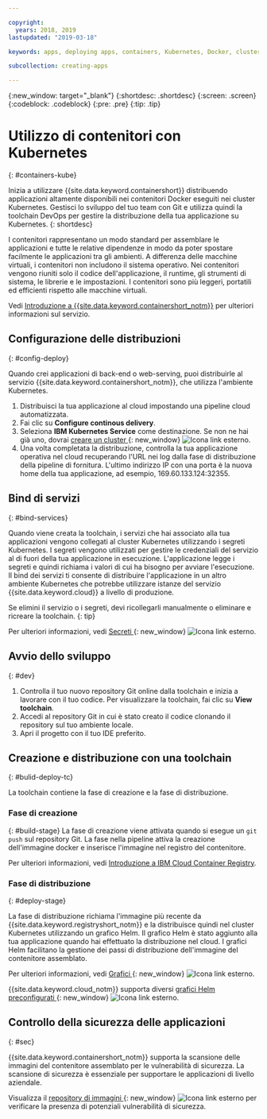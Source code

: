 ```yaml
---

copyright:
  years: 2018, 2019
lastupdated: "2019-03-18"

keywords: apps, deploying apps, containers, Kubernetes, Docker, clusters, DevOps toolchain

subcollection: creating-apps

---
```

{:new_window: target="_blank"}
{:shortdesc: .shortdesc}
{:screen: .screen}
{:codeblock: .codeblock}
{:pre: .pre}
{:tip: .tip}

# Utilizzo di contenitori con Kubernetes
{: #containers-kube}

Inizia a utilizzare {{site.data.keyword.containershort}} distribuendo applicazioni altamente disponibili nei contenitori Docker eseguiti nei cluster Kubernetes. Gestisci lo sviluppo del tuo team con Git e utilizza quindi la toolchain DevOps per gestire la distribuzione della tua applicazione su Kubernetes.
{: shortdesc}

I contenitori rappresentano un modo standard per assemblare le applicazioni e tutte le relative dipendenze in modo da poter spostare facilmente le applicazioni tra gli ambienti. A differenza delle macchine virtuali, i contenitori non includono il sistema operativo. Nei contenitori vengono riuniti solo il codice dell'applicazione, il runtime, gli strumenti di sistema, le librerie e le impostazioni. I contenitori sono più leggeri, portatili ed efficienti rispetto alle macchine virtuali.

Vedi [Introduzione a {{site.data.keyword.containershort_notm}}](/docs/containers?topic=containers-container_index) per ulteriori informazioni sul servizio.

## Configurazione delle distribuzioni
{: #config-deploy}

Quando crei applicazioni di back-end o web-serving, puoi distribuirle al servizio {{site.data.keyword.containershort_notm}}, che utilizza l'ambiente Kubernetes.

1. Distribuisci la tua applicazione al cloud impostando una pipeline cloud automatizzata.
2. Fai clic su **Configure continous delivery**.
3. Seleziona **IBM Kubernetes Service** come destinazione. Se non ne hai già uno, dovrai [creare un cluster ](https://{DomainName}/containers-kubernetes/catalog/cluster/create){: new_window} ![Icona link esterno](../../icons/launch-glyph.svg "Icona link esterno").
4. Una volta completata la distribuzione, controlla la tua applicazione operativa nel cloud recuperando l'URL nei log dalla fase di distribuzione della pipeline di fornitura. L'ultimo indirizzo IP con una porta è la nuova home della tua applicazione, ad esempio, 169.60.133.124:32355.

## Bind di servizi
{: #bind-services}

Quando viene creata la toolchain, i servizi che hai associato alla tua applicazioni vengono collegati al cluster Kubernetes utilizzando i segreti Kubernetes. I segreti vengono utilizzati per gestire le credenziali del servizio al di fuori della tua applicazione in esecuzione. L'applicazione legge i segreti e quindi richiama i valori di cui ha bisogno per avviare l'esecuzione. Il bind dei servizi ti consente di distribuire l'applicazione in un altro ambiente Kubernetes che potrebbe utilizzare istanze del servizio {{site.data.keyword.cloud}} a livello di produzione.

Se elimini il servizio o i segreti, devi ricollegarli manualmente o eliminare e ricreare la toolchain.
{: tip}

Per ulteriori informazioni, vedi [Secreti ](https://kubernetes.io/docs/concepts/configuration/secret/){: new_window} ![Icona link esterno](../../icons/launch-glyph.svg "Icona link esterno").

## Avvio dello sviluppo
{: #dev}

1. Controlla il tuo nuovo repository Git online dalla toolchain e inizia a lavorare con il tuo codice. Per visualizzare la toolchain, fai clic su **View toolchain**.
2. Accedi al repository Git in cui è stato creato il codice clonando il repository sul tuo ambiente locale.
3. Apri il progetto con il tuo IDE preferito.

## Creazione e distribuzione con una toolchain
{: #bulid-deploy-tc}

La toolchain contiene la fase di creazione e la fase di distribuzione.

### Fase di creazione
{: #build-stage}
La fase di creazione viene attivata quando si esegue un `git push` sul repository Git. La fase nella pipeline attiva la creazione dell'immagine docker e inserisce l'immagine nel registro del contenitore.

Per ulteriori informazioni, vedi [Introduzione a IBM Cloud Container Registry](/docs/services/Registry?topic=registry-index).

### Fase di distribuzione
{: #deploy-stage}

La fase di distribuzione richiama l'immagine più recente da {{site.data.keyword.registryshort_notm}} e la distribuisce quindi nel cluster Kubernetes utilizzando un grafico Helm. Il grafico Helm è stato aggiunto alla tua applicazione quando hai effettuato la distribuzione nel cloud. I grafici Helm facilitano la gestione dei passi di distribuzione dell'immagine del contenitore assemblato.

Per ulteriori informazioni, vedi [Grafici ](https://docs.helm.sh/developing_charts/){: new_window} ![Icona link esterno](../../icons/launch-glyph.svg "Icona link esterno").

{{site.data.keyword.cloud_notm}} supporta diversi [grafici Helm preconfigurati ](https://{DomainName}/containers-kubernetes/solutions/helm-charts){: new_window} ![Icona link esterno](../../icons/launch-glyph.svg "Icona link esterno").

## Controllo della sicurezza delle applicazioni
{: #sec}

{{site.data.keyword.containershort_notm}} supporta la scansione delle immagini del contenitore assemblato per le vulnerabilità di sicurezza. La scansione di sicurezza è essenziale per supportare le applicazioni di livello aziendale.

Visualizza il [repository di immagini ](https://{DomainName}/containers-kubernetes/registry/private){: new_window} ![Icona link esterno](../../icons/launch-glyph.svg "Icona link esterno") per verificare la presenza di potenziali vulnerabilità di sicurezza.
